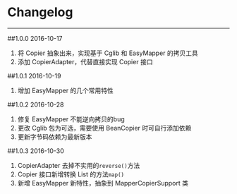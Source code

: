 # Changelog

---

##1.0.0 2016-10-17
1. 将 Copier 抽象出来，实现基于 Cglib 和 EasyMapper 的拷贝工具
2. 添加 CopierAdapter，代替直接实现 Copier 接口

##1.0.1 2016-10-19
1. 增加 EasyMapper 的几个常用特性

##1.0.2 2016-10-28
1. 修复 EasyMapper 不能逆向拷贝的bug
2. 更改 Cglib 包为可选，需要使用 BeanCopier 时可自行添加依赖
3. 更新字节码依赖为最新版本

##1.0.3 2016-10-30
1. CopierAdapter 去掉不实用的`reverse()`方法
2. Copier 接口新增转换 List 的方法`map()`
3. 新增 EasyMapper 新特性，抽象到 MapperCopierSupport 类